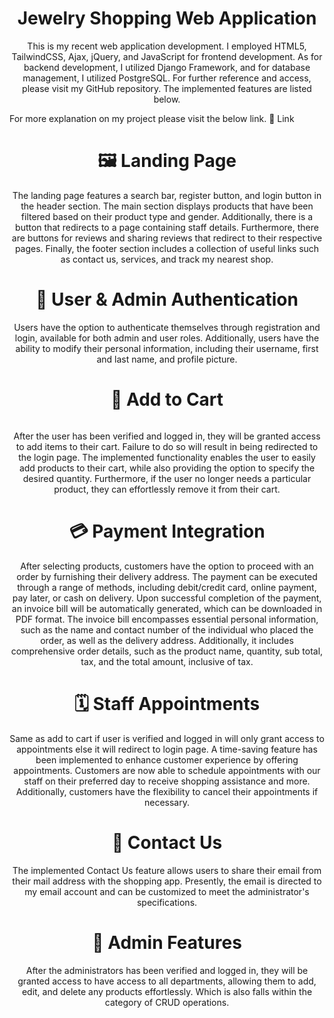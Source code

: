 <h1 align="center"> Jewelry Shopping Web Application</h1>
<p align="center">This is my recent web application development. I employed HTML5, TailwindCSS, Ajax, jQuery, and JavaScript for frontend development. As for backend development, I utilized Django Framework, and for database management, I utilized PostgreSQL. For further reference and access, please visit my GitHub repository. The implemented features are listed below.</p>

For more explanation on my project please visit the below link.
<a herf="https://mfj-rb4807.vercel.app/" target="blank">🔗 Link </a>

<h1 align="center">🖼 Landing Page</h1>
<p align="center">The landing page features a search bar, register button, and login button in the header section. The main section displays products that have been filtered based on their product type and gender. Additionally, there is a button that redirects to a page containing staff details. Furthermore, there are buttons for reviews and sharing reviews that redirect to their respective pages. Finally, the footer section includes a collection of useful links such as contact us, services, and track my nearest shop.</p>

<h1 align="center">🔐 User & Admin Authentication</h1>
<p align="center">Users have the option to authenticate themselves through registration and login, available for both admin and user roles. Additionally, users have the ability to modify their personal information, including their username, first and last name, and profile picture.</p>

<h1 align="center">🛒 Add to Cart</h1>
<img src"https://www.dropbox.com/scl/fi/vuvqi4iu0flawwslttwlh/add-to-cart.png?rlkey=mq45ea9xspie6z8tr0y4glpvu&dl=0" >
<p align="center">After the user has been verified and logged in, they will be granted access to add items to their cart. Failure to do so will result in being redirected to the login page. The implemented functionality enables the user to easily add products to their cart, while also providing the option to specify the desired quantity. Furthermore, if the user no longer needs a particular product, they can effortlessly remove it from their cart.</p>

<h1 align="center">💳 Payment Integration</h1>
<p align="center">After selecting products, customers have the option to proceed with an order by furnishing their delivery address. The payment can be executed through a range of methods, including debit/credit card, online payment, pay later, or cash on delivery. Upon successful completion of the payment, an invoice bill will be automatically generated, which can be downloaded in PDF format. The invoice bill encompasses essential personal information, such as the name and contact number of the individual who placed the order, as well as the delivery address. Additionally, it includes comprehensive order details, such as the product name, quantity, sub total, tax, and the total amount, inclusive of tax.</p>

<h1 align="center">🗓 Staff Appointments</h1>
<p align="center">Same as add to cart if user is verified and logged in will only grant access to appointments else it will redirect to login page. A time-saving feature has been implemented to enhance customer experience by offering appointments. Customers are now able to schedule appointments with our staff on their preferred day to receive shopping assistance and more. Additionally, customers have the flexibility to cancel their appointments if necessary.</p>

<h1 align="center">📩 Contact Us</h1>
<p align="center">The implemented Contact Us feature allows users to share their email from their mail address with the shopping app. Presently, the email is directed to my email account and can be customized to meet the administrator's specifications.</p>

<h1 align="center">👤 Admin Features</h1>
<p align="center">After the administrators has been verified and logged in, they will be granted access to have access to all departments, allowing them to add, edit, and delete any products effortlessly. Which is also falls within the category of CRUD operations.</p>
